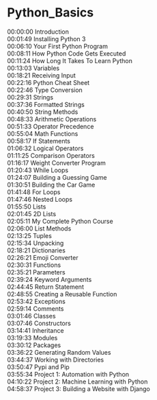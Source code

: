 # Python_Basics
00:00:00 Introduction<br>
00:01:49 Installing Python 3<br>
00:06:10 Your First Python Program<br>
00:08:11 How Python Code Gets Executed<br> 
00:11:24 How Long It Takes To Learn Python<br> 
00:13:03 Variables<br>
00:18:21 Receiving Input<br>
00:22:16 Python Cheat Sheet<br>
00:22:46 Type Conversion<br>
00:29:31 Strings<br>
00:37:36 Formatted Strings<br>
00:40:50 String Methods<br>
00:48:33 Arithmetic Operations<br>
00:51:33 Operator Precedence<br>
00:55:04 Math Functions<br>
00:58:17 If Statements<br>
01:06:32 Logical Operators<br>
01:11:25 Comparison Operators<br>
01:16:17 Weight Converter Program<br> 
01:20:43 While Loops<br>
01:24:07 Building a Guessing Game<br>
01:30:51 Building the Car Game<br>
01:41:48 For Loops<br>
01:47:46 Nested Loops<br>
01:55:50 Lists<br>
02:01:45 2D Lists<br>
02:05:11 My Complete Python Course<br> 
02:06:00 List Methods<br>
02:13:25 Tuples<br>
02:15:34 Unpacking<br>
02:18:21 Dictionaries<br>
02:26:21 Emoji Converter<br>
02:30:31 Functions<br>
02:35:21 Parameters<br>
02:39:24 Keyword Arguments<br> 
02:44:45 Return Statement<br>
02:48:55 Creating a Reusable Function<br> 
02:53:42 Exceptions<br>
02:59:14 Comments<br>
03:01:46 Classes<br>
03:07:46 Constructors<br>
03:14:41 Inheritance<br>
03:19:33 Modules<br>
03:30:12 Packages<br>
03:36:22 Generating Random Values<br>
03:44:37 Working with Directories <br>
03:50:47 Pypi and Pip<br>
03:55:34 Project 1: Automation with Python<br>
04:10:22 Project 2: Machine Learning with Python<br>
04:58:37 Project 3: Building a Website with Django
